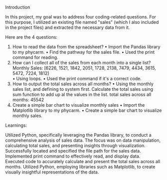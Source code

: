 Introduction

In this project, my goal was to address four coding-related questions. For this purpose, I utilized an existing file named "sales"
(which I also included in the project files) and extracted the necessary data from it.

Here are the 4 questions:
1) How to read the data from the spreadsheet?
• Import the Pandas library to my phycarm.
• Find the pathway for the sales file.
• Used the print command for reading.
2) How can I collect all of the sales from each month into a single list?
Monthly Sales: [6226, 1521, 1842, 2051, 1728, 2138, 7479, 4434, 3615, 5472, 7224, 1812]   
• Using loops.
• Used the print command if it's a correct code.  
3) How to output the total sales across all months?
• Using the monthly sales list, and defining to system first. Calculate the total sales using sum function to add up al the values in the list.
total sales across all months: 45542
4) Create a simple bar chart to visualize monthly sales
• Import the Matplotlib library to my phycarm.
• Create a simple bar chart to visualize monthly sales.


Learnings:

Utilized Python, specifically leveraging the Pandas library, to conduct a comprehensive analysis of sales data. The focus was on data manipulation, calculating total sales, and presenting insights through visualization. 
Successfully located and specified the file path for the sales data. Implemented print command to effectively read, and display data.  
Executed code to accurately calculate and present the total sales across all months. 
Utilized Python, employing libraries such as Matplotlib, to create visually insightful representations of the data. 
